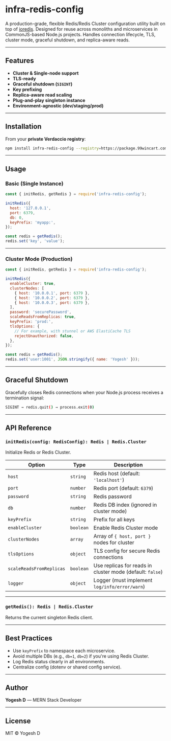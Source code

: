 # infra-redis-config

A production-grade, flexible Redis/Redis Cluster configuration utility built on top of [ioredis](https://github.com/luin/ioredis). Designed for reuse across monoliths and microservices in CommonJS-based Node.js projects. Handles connection lifecycle, TLS, cluster mode, graceful shutdown, and replica-aware reads.

---

## Features

- **Cluster & Single-node support**
- **TLS-ready**
- **Graceful shutdown (`SIGINT`)**
- **Key prefixing**
- **Replica-aware read scaling**
- **Plug-and-play singleton instance**
- **Environment-agnostic (dev/staging/prod)**

---

## Installation

From your **private Verdaccio registry**:

```bash
npm install infra-redis-config --registry=https://package.99wincart.com/
```

---

## Usage

### Basic (Single Instance)

```js
const { initRedis, getRedis } = require('infra-redis-config');

initRedis({
  host: '127.0.0.1',
  port: 6379,
  db: 0,
  keyPrefix: 'myapp:',
});

const redis = getRedis();
redis.set('key', 'value');
```

---

### Cluster Mode (Production)

```js
const { initRedis, getRedis } = require('infra-redis-config');

initRedis({
  enableCluster: true,
  clusterNodes: [
    { host: '10.0.0.1', port: 6379 },
    { host: '10.0.0.2', port: 6379 },
    { host: '10.0.0.3', port: 6379 },
  ],
  password: 'securePassword',
  scaleReadsFromReplicas: true,
  keyPrefix: 'prod:',
  tlsOptions: {
    // For example, with stunnel or AWS ElastiCache TLS
    rejectUnauthorized: false,
  },
});

const redis = getRedis();
redis.set('user:1001', JSON.stringify({ name: 'Yogesh' }));
```

---

## Graceful Shutdown

Gracefully closes Redis connections when your Node.js process receives a termination signal:

```bash
SIGINT → redis.quit() → process.exit(0)
```

---

## API Reference

### `initRedis(config: RedisConfig): Redis | Redis.Cluster`

Initialize Redis or Redis Cluster.

| Option                    | Type      | Description                                                                 |
|---------------------------|-----------|-----------------------------------------------------------------------------|
| `host`                    | `string`  | Redis host (default: `'localhost'`)                                         |
| `port`                    | `number`  | Redis port (default: `6379`)                                                |
| `password`                | `string`  | Redis password                                                              |
| `db`                      | `number`  | Redis DB index (ignored in cluster mode)                                   |
| `keyPrefix`               | `string`  | Prefix for all keys                                                         |
| `enableCluster`           | `boolean` | Enable Redis Cluster mode                                                   |
| `clusterNodes`            | `array`   | Array of `{ host, port }` nodes for cluster                                |
| `tlsOptions`              | `object`  | TLS config for secure Redis connections                                     |
| `scaleReadsFromReplicas` | `boolean` | Use replicas for reads in cluster mode (default: `false`)                  |
| `logger`                  | `object`  | Logger (must implement `log/info/error/warn`)                              |

---

### `getRedis(): Redis | Redis.Cluster`

Returns the current singleton Redis client.

---

## Best Practices

- Use `keyPrefix` to namespace each microservice.
- Avoid multiple DBs (e.g., `db=1`, `db=2`) if you're using Redis Cluster.
- Log Redis status clearly in all environments.
- Centralize config (dotenv or shared config service).

---

## Author

**Yogesh D** — MERN Stack Developer

---

## License

MIT © Yogesh D
